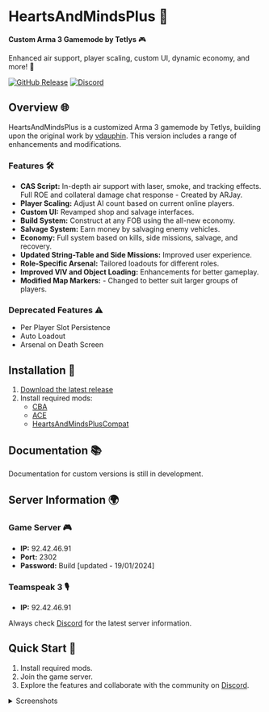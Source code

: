 # HeartsAndMindsPlus 🚀

**Custom Arma 3 Gamemode by Tetlys** 🎮

Enhanced air support, player scaling, custom UI, dynamic economy, and more! 🌟

[![GitHub Release](https://img.shields.io/github/v/release/Tetlys/HeartsAndMindsPlus?include_prereleases&color=success)](https://github.com/Tetlys/HeartsAndMindsPlus/releases/tag/Beta1.0)
[![Discord](https://img.shields.io/discord/1234567890?label=Discord&logo=discord&color=blue)](https://discord.gg/4DdMKvJjMa)

## Overview 🌐

HeartsAndMindsPlus is a customized Arma 3 gamemode by Tetlys, building upon the original work by [vdauphin](https://vdauphin.github.io/HeartsAndMinds/). This version includes a range of enhancements and modifications.

### Features 🛠️

- **CAS Script:** In-depth air support with laser, smoke, and tracking effects. Full ROE and collateral damage chat response - Created by ARJay.
- **Player Scaling:** Adjust AI count based on current online players.
- **Custom UI:** Revamped shop and salvage interfaces.
- **Build System:** Construct at any FOB using the all-new economy.
- **Salvage System:** Earn money by salvaging enemy vehicles.
- **Economy:** Full system based on kills, side missions, salvage, and recovery.
- **Updated String-Table and Side Missions:** Improved user experience.
- **Role-Specific Arsenal:** Tailored loadouts for different roles.
- **Improved VIV and Object Loading:** Enhancements for better gameplay.
- **Modified Map Markers:** - Changed to better suit larger groups of players.

### Deprecated Features ⚠️

- Per Player Slot Persistence
- Auto Loadout
- Arsenal on Death Screen

## Installation 🚀

1. [Download the latest release](https://github.com/Tetlys/HeartsAndMindsPlus/releases/tag/Beta1.0)
2. Install required mods:
   - [CBA](https://steamcommunity.com/sharedfiles/filedetails/?id=450814997)
   - [ACE](https://steamcommunity.com/sharedfiles/filedetails/?id=463939057)
   - [HeartsAndMindsPlusCompat](https://steamcommunity.com/sharedfiles/filedetails/?id=3071188942)

## Documentation 📚

Documentation for custom versions is still in development.

## Server Information 🌍

### Game Server 🎮

- **IP:** 92.42.46.91
- **Port:** 2302
- **Password:** Build  [updated - 19/01/2024]

### Teamspeak 3 🎙️

- **IP:** 92.42.46.91

Always check [Discord](https://discord.gg/4DdMKvJjMa) for the latest server information.

## Quick Start 🚀

1. Install required mods.
2. Join the game server.
3. Explore the features and collaborate with the community on [Discord](https://discord.gg/4DdMKvJjMa).

<details>
  <summary>Screenshots</summary>
  
  <!-- Add your image links or attachments here -->
  ![Buy Menu](link-to-image1.png)
  ![Salvage Menu](link-to-image2.png)
  ![Role Arsenal](link-to-image3.png)
  <!-- You can add more images as needed -->
</details>
